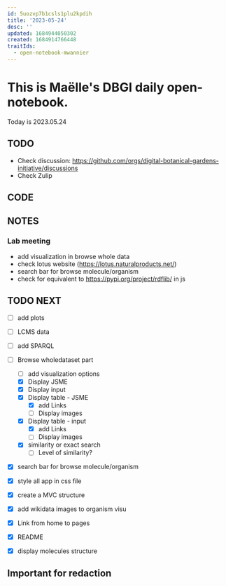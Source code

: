 ```yaml
---
id: 5uozvp7b1csls1plu2kpdih
title: '2023-05-24'
desc: ''
updated: 1684944050302
created: 1684914766448
traitIds:
  - open-notebook-mwannier
---
```



# This is Maëlle's DBGI daily open-notebook.

Today is 2023.05.24


## TODO

- Check discussion: https://github.com/orgs/digital-botanical-gardens-initiative/discussions
- Check Zulip

## CODE

## NOTES

### Lab meeting
- add visualization in browse whole data
- check lotus website (https://lotus.naturalproducts.net/)
- search bar for browse molecule/organism
- check for equivalent to https://pypi.org/project/rdflib/ in js

## TODO NEXT

- [ ] add plots
- [ ] LCMS data
- [ ] add SPARQL
- [ ] Browse wholedataset part
  - [ ] add visualization options
  - [x] Display JSME
  - [x] Display input
  - [x] Display table - JSME
    - [x] add Links
    - [ ] Display images
  - [x] Display table - input
    - [x] add Links
    - [ ] Display images
  - [x] similarity or exact search
    - [ ] Level of similarity?
- [x] search bar for browse molecule/organism
- [x] style all app in css file
- [x] create a MVC structure
- [x] add wikidata images to organism visu
- [x] Link from home to pages
- [x] README
- [x] display molecules structure


## Important for redaction
